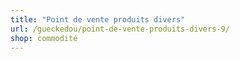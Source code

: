 ```yaml
---
title: "Point de vente produits divers"
url: /gueckedou/point-de-vente-produits-divers-9/
shop: commodité
---
```

